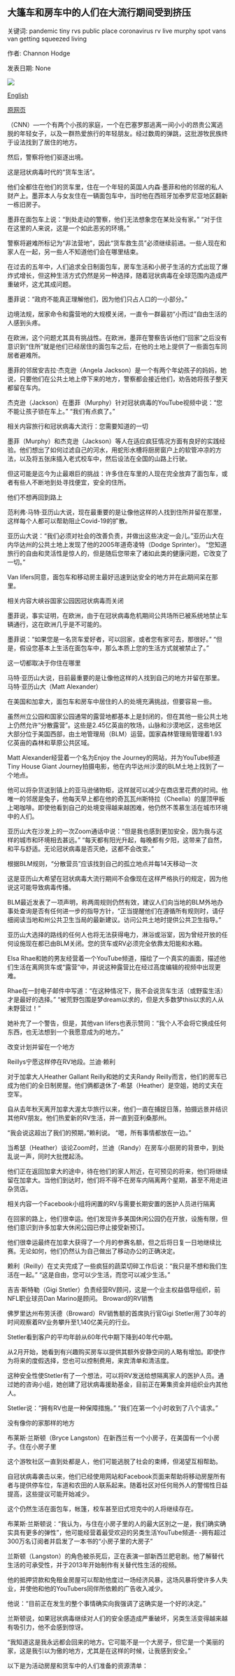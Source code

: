 ## 大篷车和房车中的人们在大流行期间受到挤压

关键词: pandemic tiny rvs public place coronavirus rv live murphy spot vans van getting squeezed living

作者: Channon Hodge

发表日期: None

![](https://cdn.cnn.com/cnnnext/dam/assets/200402170215-van-life-matt-alexander-interior-super-tease.jpg)

[English](People%20living%20in%20vans%20and%20RVs%20are%20getting%20squeezed%20during%20pandemic.md)

[原网页](https://edition.cnn.com/travel/article/rv-and-van-life-trouble-coronavirus/index.html)

（CNN）—一个有两个小孩的家庭，一个在巴塞罗那逃离一间小小的昂贵公寓逃脱的年轻女子，以及一群热爱旅行的年轻朋友。经过数周的弹跳，这批游牧民族终于设法找到了居住的地方。

然后，警察将他们驱逐出境。

这是冠状病毒时代的“货车生活”。

他们全都住在他们的货车里，住在一个年轻的英国人内森·墨菲和他的邻居的私人财产上。墨菲本人与女友住在一辆面包车中，当时他在西班牙加泰罗尼亚地区翻新一栋旧房子。

墨菲在面包车上说：“到处走动的警察，他们无法想象您在某处没有家。” “对于住在这里的人来说，这是一个如此恶劣的环境。”

警察将避难所标记为“非法营地”，因此“货车救生员”必须继续前进。一些人现在和家人在一起，另一些人不知道他们会在哪里结束。

在过去的五年中，人们追求全日制面包车，房车生活和小房子生活的方式出现了爆炸式增长，但这种生活方式仍然是另一种选择，随着冠状病毒在全球范围内造成严重破坏，这尤其成问题。

墨菲说：“政府不能真正理解他们，因为他们只占人口的一小部分。”

边境法规，居家命令和露营地的大规模关闭，一直令一群最初“小而过”自由生活的人感到头疼。

在欧洲，这个问题尤其具有挑战性。在欧洲，墨菲在警察告诉他们“回家”之后没有意识到“住所”就是他们已经居住的面包车之后，在他的土地上提供了一些面包车同居者避难所。

墨菲的邻居安吉拉·杰克逊（Angela Jackson）是一个有两个年幼孩子的妈妈，她说，只要他们在公共土地上停下来的地方，警察都会接近他们，劝告她将孩子整天都留在车内。

杰克逊（Jackson）在墨菲（Murphy）针对冠状病毒的YouTube视频中说：“您不能让孩子锁在车上。” “我们有点疯了。”

相关内容旅行和冠状病毒大流行：您需要知道的一切

墨菲（Murphy）和杰克逊（Jackson）等人在适应疯狂情况方面有良好的实践经验。他们想出了如何过滤自己的河水，用蛇形水槽将厨房窗户上的软管冲凉的方法，以及将五张床插入老式校车中，然后设法在全国的山路上行驶。

但这可能是迄今为止最艰巨的挑战：许多住在车里的人现在完全放弃了面包车，或者有些人不断地到处寻找便宜，安全的住所。

他们不想再回到路上

范利弗·马特·亚历山大说，现在最重要的是让像他这样的人找到住所并留在那里，这样每个人都可以帮助阻止Covid-19的扩散。

亚历山大说：“我们必须对社会的改善负责，并做出这些决定一会儿。”亚历山大在内华达州的公共土地上发现了他的2005年道奇凌特（Dodge Sprinter）。 “您知道旅行的自由和灵活性是惊人的，但是随后您带来了诸如此类的健康问题，它改变了一切。”

Van lifers同意，面包车和移动房主最好迅速到达安全的地方并在此期间呆在那里。

相关内容大峡谷国家公园因冠状病毒而关闭

墨菲说，事实证明，在欧洲，由于在冠状病毒危机期间公共场所已被系统地禁止车辆通行，这在欧洲几乎是不可能的。

墨菲说：“如果您是一名货车爱好者，可以回家，或者您有家可去，那很好。” “但是，假设您基本上生活在面包车中，那么本质上您的生活方式就被禁止了。”

这一切都取决于你住在哪里

马特·亚历山大说，目前最重要的是让像他这样的人找到自己的地方并留在那里。马特·亚历山大（Matt Alexander）

在美国和加拿大，面包车和房车中居住的人的处境充满挑战，但要容易一些。

虽然州立公园和国家公园通常的露营地都基本上是封闭的，但在其他一些公共土地上仍然允许“分散露营”。这些是2.45亿英亩的牧场，山脉和沙漠地区，这些地区大部分位于美国西部，由土地管理局（BLM）运营。国家森林管理局管理着1.93亿英亩的森林和草原公共区域。

Matt Alexander经营着一个名为Enjoy the Journey的网站，并为YouTube频道Tiny House Giant Journey拍摄电影，他在内华达州沙漠的BLM土地上找到了一个地点。

他可以将杂货送到镇上的亚马逊储物柜，这样就可以减少在商店里花费的时间。他唯一的邻居是兔子，他每天早上都在他的奇瓦瓦州斯特拉（Cheella）的屋顶甲板上喝咖啡。即使他看到自己的处境变得越来越困难，他仍然不羡慕生活在城市环境中的人们。

亚历山大在沙发上的一次Zoom通话中说：“但是我也感到更加安全，因为我与这样的城市和环境相去甚远。” “每天都有阳光升起，每晚都有夕阳，这带来了自然，和平与舒适。无论冠状病毒是否灭绝，这都不会改变。”

根据BLM规则，“分散营员”应该找到自己的孤立地点并每14天移动一次

这是亚历山大希望在冠状病毒大流行期间不会像现在这样严格执行的规定，因为他说这可能导致病毒传播。

BLM最近发表了一项声明，称两周规则仍然有效，建议人们向当地的BLM外地办事处查询是否有任何进一步的指导方针，“正当提醒他们在遵循所有规则时，请仔细阅读当地和州公共卫生当局的最新建议。访问公共土地时提供公共卫生指导。”

亚历山大选择的路线的任何人也将无法获得电力，淋浴或浴室，因为曾经开放的任何设施现在都已由BLM关闭。您的货车或RV必须完全依靠太阳能和水箱。

Elsa Rhae和她的男友经营着一个YouTube频道，描绘了一个真实的画面，描述他们生活在离网货车或“露营”中，并说这种露营比在经过高度编辑的视频中出现更难。

Rhae在一封电子邮件中写道：“在这种情况下，我不会说货车生活（或野蛮生活）才是最好的选择。” “被荒野包围是梦dream以求的，但是大多数梦this以求的人从未野营过！”

她补充了一个警告，但是，其他van lifers也表示赞同：“我个人不会将它换成任何东西，也无法想到一个我愿意成为的地方。”

改变计划并留在一个地方

Reillys宁愿这样停在RV地段。兰迪·赖利

对于加拿大人Heather Gallant Reilly和她的丈夫Randy Reilly而言，他们的房车已成为他们的全日制房屋。他们俩都退休了-希瑟（Heather）是空姐，她的丈夫在空军。

自从去年秋天离开加拿大渥太华旅行以来，他们一直在捕捉日落，拍摄远景并结识其他RV朋友。他们热爱新的RV生活，并一直到亚利桑那州。

“我会说这超出了我们的预期，”赖利说。 “嗯，所有事情都放在一边。”

当希瑟（Heather）谈论Zoom时，兰迪（Randy）在房车小厨房的背景中，到处乱说一声，同时大批搅起汤。

他们正在返回加拿大的途中，待在他们的家人附近，在可预见的将来，他们将继续留在加拿大。当他们到达时，他们将不得不在房车内隔离两个星期，甚至不用走进杂货店。

相关内容一个Facebook小组将闲置的RV与需要长期安置的医护人员进行隔离

在回家的路上，他们很幸运。他们发现许多美国休闲公园仍在开放，设施有限，但他们意识到许多加拿大休闲公园已停止接受新预订。

他们很幸运最终在加拿大获得了一个月的参赛名额，但之后将日复一日地继续比赛。无论如何，他们仍然认为自己做出了移动办公的正确决定。

赖利（Reilly）在丈夫完成了一些疯狂的蔬菜切碎工作后说：“我只是不想和我们生活在一起。” “这是自由，您可以少生活，而您可以减少生活。”

吉吉·斯特勒（Gigi Stetler）负责经营RV顾问，这是一个业主权益倡导组织，前NFL职业球员Dan Marino是顾问。 Broward的RV销售

佛罗里达州布劳沃德（Broward）RV销售额的首席执行官Gigi Stetler用了30年的时间观察着RV业务攀升至1,140亿美元的行业。

Stetler看到客户的平均年龄从60年代中期下降到40年代中期。

从2月开始，她看到有兴趣购买房车以提供其额外安静空间的人略有增加。即使作为将来的度假选择，您也可以控制费用，来宾清单和清洁度。

这种安全性使Stetler有了一个想法，可以将RV发送给想隔离家人的医护人员。通过她的咨询小组，她创建了冠状病毒援助基金，目前正在筹集资金并组织业内其他人。

Stetler说：“拥有RV也是一种保障措施。” “我们在第一个小时收到了八个请求。”

没有像你的家那样的地方

布莱斯·兰斯顿（Bryce Langston）在新西兰有一个小房子，在美国有一个小房子。住在小房子里

这个游牧社区一直到处都是人，他们可能逃脱了社会的束缚，但渴望互相帮助。

自冠状病毒袭击以来，他们已经使用网站和Facebook页面来帮助将移动房屋所有者与提供停车位，车道和农田的人联系起来。随着社区对任何局外人的警惕性日益提高，这些提议可能开始减少。

这个仍然生活在面包车，帐篷，校车甚至旧式坦克中的人将继续存在。

布莱斯·兰斯顿说：“我认为，与住在小房子里的人的最大区别之一是，我们确实确实具有更多的弹性”，他可能经营着最受欢迎的另类生活YouTube频道- -拥有超过300万名订阅者并启发了一本书的“小房子里的大房子”

兰斯顿（Langston）的角色被杀死后，正在表演一部新西兰肥皂剧。他了解替代生活的可承受性，并于2013年开始制作有关替代性生活的视频。

他的抵押贷款和免租金房屋可以帮助他度过一场经济风暴，这场风暴将使许多人失业，并使他和他的YouTubers同伴所依赖的广告收入减少。

他说：“目前正在发生的整个事情确实向我强调了这确实是一个好的决定。”

兰斯顿说，如果冠状病毒继续对人们的安全感造成严重破坏，另类生活变得越来越有吸引力，他不会感到惊讶。

“我知道这是我永远都会回来的地方。它可能不是一个大房子，但它是一个美丽的家，这是我引以为傲的地方，尤其是在这样的时候，让我感到安全。”

以下是为活动房屋和货车中的人们准备的资源清单：
